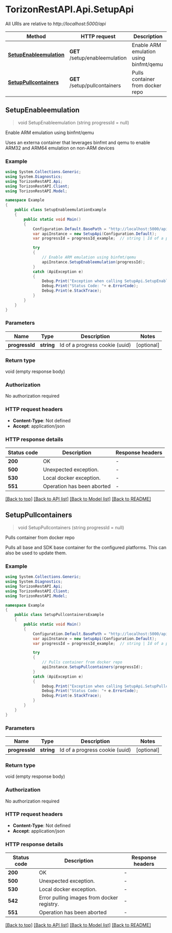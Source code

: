 # TorizonRestAPI.Api.SetupApi

All URIs are relative to *http://localhost:5000/api*

Method | HTTP request | Description
------------- | ------------- | -------------
[**SetupEnableemulation**](SetupApi.md#setupenableemulation) | **GET** /setup/enableemulation | Enable ARM emulation using binfmt/qemu
[**SetupPullcontainers**](SetupApi.md#setuppullcontainers) | **GET** /setup/pullcontainers | Pulls container from docker repo



## SetupEnableemulation

> void SetupEnableemulation (string progressId = null)

Enable ARM emulation using binfmt/qemu

Uses an externa container that leverages binfmt and qemu to enable ARM32 and ARM64 emulation on non-ARM devices

### Example

```csharp
using System.Collections.Generic;
using System.Diagnostics;
using TorizonRestAPI.Api;
using TorizonRestAPI.Client;
using TorizonRestAPI.Model;

namespace Example
{
    public class SetupEnableemulationExample
    {
        public static void Main()
        {
            Configuration.Default.BasePath = "http://localhost:5000/api";
            var apiInstance = new SetupApi(Configuration.Default);
            var progressId = progressId_example;  // string | Id of a progress cookie (uuid) (optional) 

            try
            {
                // Enable ARM emulation using binfmt/qemu
                apiInstance.SetupEnableemulation(progressId);
            }
            catch (ApiException e)
            {
                Debug.Print("Exception when calling SetupApi.SetupEnableemulation: " + e.Message );
                Debug.Print("Status Code: "+ e.ErrorCode);
                Debug.Print(e.StackTrace);
            }
        }
    }
}
```

### Parameters


Name | Type | Description  | Notes
------------- | ------------- | ------------- | -------------
 **progressId** | **string**| Id of a progress cookie (uuid) | [optional] 

### Return type

void (empty response body)

### Authorization

No authorization required

### HTTP request headers

- **Content-Type**: Not defined
- **Accept**: application/json

### HTTP response details
| Status code | Description | Response headers |
|-------------|-------------|------------------|
| **200** | OK |  -  |
| **500** | Unexpected exception. |  -  |
| **530** | Local docker exception. |  -  |
| **551** | Operation has been aborted |  -  |

[[Back to top]](#)
[[Back to API list]](../README.md#documentation-for-api-endpoints)
[[Back to Model list]](../README.md#documentation-for-models)
[[Back to README]](../README.md)


## SetupPullcontainers

> void SetupPullcontainers (string progressId = null)

Pulls container from docker repo

Pulls all base and SDK base container for the configured platforms. This can also be used to update them.

### Example

```csharp
using System.Collections.Generic;
using System.Diagnostics;
using TorizonRestAPI.Api;
using TorizonRestAPI.Client;
using TorizonRestAPI.Model;

namespace Example
{
    public class SetupPullcontainersExample
    {
        public static void Main()
        {
            Configuration.Default.BasePath = "http://localhost:5000/api";
            var apiInstance = new SetupApi(Configuration.Default);
            var progressId = progressId_example;  // string | Id of a progress cookie (uuid) (optional) 

            try
            {
                // Pulls container from docker repo
                apiInstance.SetupPullcontainers(progressId);
            }
            catch (ApiException e)
            {
                Debug.Print("Exception when calling SetupApi.SetupPullcontainers: " + e.Message );
                Debug.Print("Status Code: "+ e.ErrorCode);
                Debug.Print(e.StackTrace);
            }
        }
    }
}
```

### Parameters


Name | Type | Description  | Notes
------------- | ------------- | ------------- | -------------
 **progressId** | **string**| Id of a progress cookie (uuid) | [optional] 

### Return type

void (empty response body)

### Authorization

No authorization required

### HTTP request headers

- **Content-Type**: Not defined
- **Accept**: application/json

### HTTP response details
| Status code | Description | Response headers |
|-------------|-------------|------------------|
| **200** | OK |  -  |
| **500** | Unexpected exception. |  -  |
| **530** | Local docker exception. |  -  |
| **542** | Error pulling images from docker registry. |  -  |
| **551** | Operation has been aborted |  -  |

[[Back to top]](#)
[[Back to API list]](../README.md#documentation-for-api-endpoints)
[[Back to Model list]](../README.md#documentation-for-models)
[[Back to README]](../README.md)

